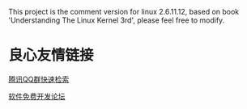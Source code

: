 This project is the comment version for linux 2.6.11.12,
based on book 'Understanding The Linux Kernel 3rd',
please feel free to modify.



 # 良心友情链接

[腾讯QQ群快速检索](http://u.720life.cn/s/8cf73f7c)

[软件免费开发论坛](http://u.720life.cn/s/bbb01dc0)